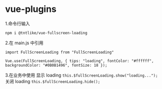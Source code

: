 # vue-plugins

1.命令行输入

`npm i @tntlike/vue-fullscreen-loading`

2.在 main.js 中引用

`import FullScreenLoading from "FullScreenLoading"`

`Vue.use(FullScreenLoading, { tips: "loading", fontColor: "#ffffff", backgroundColor: "#0B0B1496", fontSize: 18 });`

3.在业务中使用
显示 loading
`this.$fullScreenLoading.show("loading...");`
关闭 loading
`this.$fullScreenLoading.hide();`
